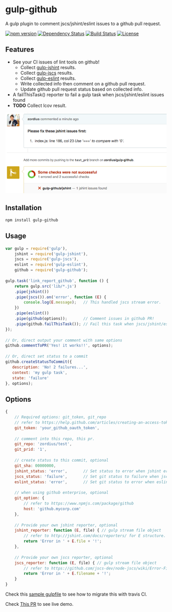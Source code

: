 gulp-github
===========

A gulp plugin to comment jscs/jshint/eslint issues to a github pull request.

[![npm version](https://img.shields.io/npm/v/gulp-github.svg)](https://www.npmjs.org/package/gulp-github) [![Dependency Status](https://david-dm.org/zordius/gulp-github.svg)](https://david-dm.org/zordius/gulp-github) [![Build Status](https://travis-ci.org/zordius/gulp-github.svg?branch=master)](https://travis-ci.org/zordius/gulp-github) [![License](https://img.shields.io/badge/license-MIT-green.svg)](LICENSE.txt)

Features
--------

* See your CI issues of lint tools on github!
  * Collect <a href="https://github.com/spenceralger/gulp-jshint">gulp-jshint</a> results.
  * Collect <a href="https://github.com/jscs-dev/gulp-jscs">gulp-jscs</a> results.
  * Collect <a href="https://github.com/adametry/gulp-eslint">gulp-eslint</a> results.
  * Write collected info then comment on a github pull request.
  * Update github pull request status based on collected info.
* A failThisTask() reporter to fail a gulp task when jscs/jshint/eslint issues found
* **TODO** Collect lcov result.

<img src="demo.png" />

Installation
------------

```sh
npm install gulp-github
```

Usage
-----

```javascript
var gulp = require('gulp'),
    jshint = require('gulp-jshint'),
    jscs = require('gulp-jscs'),
    eslint = require('gulp-eslint'),
    github = require('gulp-github');

gulp.task('link_report_github', function () {
    return gulp.src('lib/*.js')
    .pipe(jshint())
    .pipe(jscs()).on('error', function (E) {
        console.log(E.message);   // This handled jscs stream error.
    })
    .pipe(eslint())
    .pipe(github(options));       // Comment issues in github PR!
    .pipe(github.failThisTask()); // Fail this task when jscs/jshint/eslint issues found.
});

// Or, direct output your comment with same options
github.commentToPR('Yes! it works!!', options);

// Or, direct set status to a commit
github.createStatusToCommit({
   description: 'No! 2 failures...',
   context: 'my gulp task',
   state: 'failure'
}, options);
```

Options
-------

```javascript
{
    // Required options: git_token, git_repo
    // refer to https://help.github.com/articles/creating-an-access-token-for-command-line-use/
    git_token: 'your_github_oauth_token',

    // comment into this repo, this pr.
    git_repo: 'zordius/test',
    git_prid: '1',

    // create status to this commit, optional
    git_sha: 00000000,
    jshint_status: 'error',       // Set status to error when jshint errors, optional
    jscs_status: 'failure',       // Set git status to failure when jscs errors, optional
    eslint_status: 'error',       // Set git status to error when eslint errors, optional

    // when using github enterprise, optional
    git_option: {
        // refer to https://www.npmjs.com/package/github
        host: 'github.mycorp.com'
    },

    // Provide your own jshint reporter, optional
    jshint_reporter: function (E, file) { // gulp stream file object
        // refer to http://jshint.com/docs/reporters/ for E structure.
        return 'Error in ' + E.file + '!';
    },

    // Provide your own jscs reporter, optional
    jscs_reporter: function (E, file) { // gulp stream file object
        // refer to https://github.com/jscs-dev/node-jscs/wiki/Error-Filters for E structure.
        return 'Error in ' + E.filename + '!';
    }
}
```

Check this <a href="gulpfile.js">sample gulpfile</a> to see how to migrate this with travis CI.

Check <a href="https://github.com/zordius/gulp-github/pull/4">This PR</a> to see live demo.
